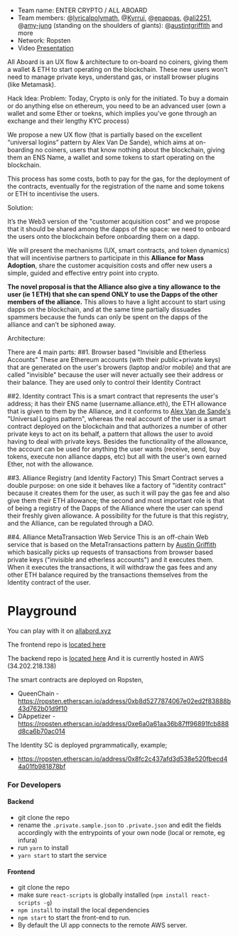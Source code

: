 - Team name: ENTER CRYPTO / ALL ABOARD
- Team members: @[lyricalpolymath](https://github.com/lyricalpolymath), @[Kyrrui](https://github.com/Kyrrui), @[epappas](https://github.com/epappas), @[ali2251](https://github.com/ali2251), @[amy-jung](https://github.com/amy-jung)
(standing on the shoulders of giants): @[austintgriffith](https://github.com/austintgriffith) and more
- Network: Ropsten
- Video [Presentation](https://www.youtube.com/watch?v=lu95Mjj2w6k)

All Aboard is an UX flow & architecture to on-board no coiners, giving them a wallet & ETH to start operating on the blockchain. 
These new users won't need to manage private keys, understand gas, or install browser plugins (like Metamask).

Hack Idea:
Problem: Today, Crypto is only for the initiated. To buy a domain or do anything else on ethereum, you need to be an advanced user (own a wallet and some Ether or toekns, which implies you've gone through an exchange and their lengthy KYC process)

We propose a new UX flow (that is partially based on the excellent “universal logins” pattern by Alex Van De Sande), which aims at on-boarding no coiners, users that know nothing about the blockchain, giving them an ENS Name, a wallet and some tokens to start operating on the blockchain.

This process has some costs, both to pay for the gas, for the deployment of the contracts, eventually for the registration of the name and some tokens or ETH to incentivise the users. 

Solution:

It’s the Web3 version of the "customer acquisition cost" and we propose that it should be shared among the dapps of the space: we need to onboard the users onto the blockchain before onboarding them on a dapp.

We will present the mechanisms (UX, smart contracts, and token dynamics) that will incentivise partners to participate in this **Alliance for Mass Adoption**, share the customer acquisition costs and offer new users a simple, guided and effective entry point into crypto.

**The novel proposal is that the Alliance also give a tiny allowance to the user (ie 1 ETH) that she can spend ONLY to use the Dapps of the other members of the alliance.** 
This allows to have a light account to start using dapps on the blockchain, and at the same time partially dissuades spammers because the funds can only be spent on the dapps of the alliance and can't be siphoned away.


Architecture:

There are 4 main parts:
##1. Browser based "Invisible and Etherless Accounts"
These are Ethereum accounts (with their public+private keys) that are generated on the user's browers (laptop and/or mobile) and that are called "invisible" because the user will never actually see their address or their balance. They are used only to control their Identity Contract

##2. Identity contract
This is a smart contract that represents the user's address; it has their ENS name (username.alliance.eth), the ETH allowance that is given to them by the Alliance, and it conforms to [Alex Van de Sande's](http://twitter.com/avsa) "Universal Logins pattern", whereas the real account of the user is a smart contract deployed on the blockchain and that authorizes a number of other private keys to act on its behalf, a pattern that allows the user to avoid having to deal with private keys. Besides the functionality of the allowance, the account can be used for anything the user wants (receive, send, buy tokens, execute non alliance dapps, etc) but all with the user's own earned Ether, not with the allowance.

##3. Alliance Registry (and Identity Factory)
This Smart Contract serves a double purpose: on one side it behaves like a factory of "identity contract" because it creates them for the user, as such it will pay the gas fee and also give them their ETH allowance;
the second and most important role is that of being a registry of the Dapps of the Alliance where the user can spend their freshly given allowance.
A possibility for the future is that this registry, and the Alliance, can be regulated through a DAO.

##4. Alliance MetaTransaction Web Service
This is an off-chain Web service that is based on the MetaTransactions pattern by [Austin Griffith](http://github.com/austintgriffith)
which basically picks up requests of transactions from browser based private keys ("invisible and etherless accounts") and it executes them. When it executes the transactions, it will withdraw the gas fees and any other ETH balance required by the transactions themselves from the Identity contract of the user.


# Playground

You can play with it on [allabord.xyz](http://allaboard.xyz)

The frontend repo is [located here](https://github.com/All-Aboard/react-app)

The backend repo is [located here](https://github.com/All-Aboard/backend) And it is currently hosted in AWS (34.202.218.138)

The smart contracts are deployed on Ropsten,

- QueenChain - https://ropsten.etherscan.io/address/0xb8d5277874067e02ed2f83888b43d762b01d9f10
- DAppetizer - https://ropsten.etherscan.io/address/0xe6a0a61aa36b87ff96891fcb888d8ca6b70ac014

The Identity SC is deployed prgrammatically, example;

- https://ropsten.etherscan.io/address/0x8fc2c437afd3d538e520fbecd44a01fb981878bf


### For Developers

#### Backend

- git clone the repo
- rename the `.private.sample.json` to `.private.json` and edit the fields accordingly with the entrypoints of your own node (local or remote, eg infura)
- run `yarn` to install
- `yarn start` to start the service

#### Frontend

- git clone the repo
- make sure `react-scripts` is globally installed (`npm install react-scripts -g`)
- `npm install` to install the local dependencies
- `npm start` to start the front-end to run.
- By default the UI app connects to the remote AWS server.

